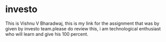# investo
This is Vishnu V Bharadwaj, this is my link for the assignment that was by given by investo team.please do review this, i am technological enthusiast who will learn and give his 100 percent.
